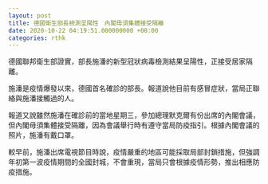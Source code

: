 ```yaml
---
layout: post
title: 德國衛生部長檢測呈陽性　內閣毋須集體接受隔離
date: 2020-10-22 04:19:51.000000000 +08:00
categories: rthk
---
```


德國聯邦衛生部證實，部長施潘的新型冠狀病毒檢測結果呈陽性，正接受居家隔離。

施潘是疫情爆發以來，德國首名確診的部長。報道說他目前有感冒症狀，當局正聯絡與施潘接觸過的人。

報道又說雖然施潘在確診前的當地星期三，參加總理默克爾有份出席的內閣會議，但內閣毋須集體接受隔離，因為會議舉行時有遵守當局防疫指引。根據內閣會議的照片，施潘有戴口罩。

較早前，施潘出席電視節目時說，疫情嚴重的地區可能採取局部封鎖措施，但強調年初第一波疫情期間的全國封城，不會重現，當局只會根據疫情形勢，推出相應防疫措施。
